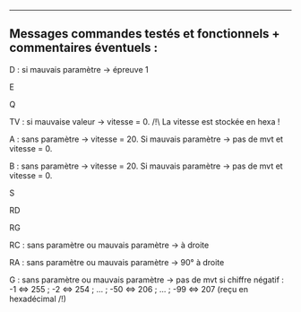 --------------------------------------------------------------------
Messages commandes testés et fonctionnels + commentaires éventuels :
--------------------------------------------------------------------

D : si mauvais paramètre -> épreuve 1

E

Q

TV : si mauvaise valeur -> vitesse = 0. /!\ La vitesse est stockée en hexa !

A : sans paramètre -> vitesse = 20. Si mauvais paramètre -> pas de mvt et vitesse = 0.

B : sans paramètre -> vitesse = 20. Si mauvais paramètre -> pas de mvt et vitesse = 0.

S

RD

RG

RC : sans paramètre ou mauvais paramètre -> à droite

RA : sans paramètre ou mauvais paramètre -> 90° à droite

G : sans paramètre ou mauvais paramètre -> pas de mvt
    si chiffre négatif : -1 <=> 255 ; -2 <=> 254 ; ... ; -50 <=> 206 ; ... ; -99 <=> 207 (reçu en hexadécimal /!\)
